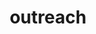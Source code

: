 ---
layout: page
permalink: /outreach/
title: outreach
description: informal education and science communication
nav: true
---